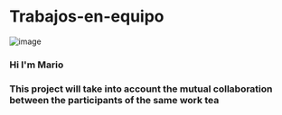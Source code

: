 # Trabajos-en-equipo


![image](https://entrenadorestsa.com/wp-content/uploads/2018/05/trabajo-en-equipo.jpg)

### Hi I'm Mario

### This project will take into account the mutual collaboration between the participants of the same work tea
